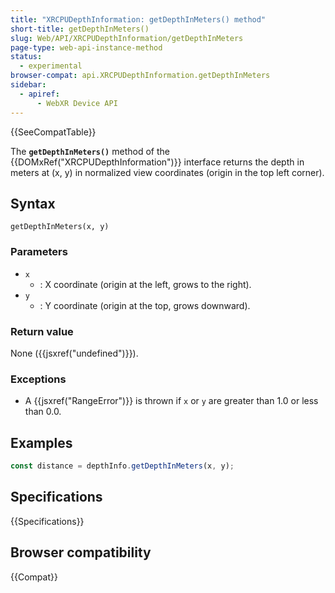 ```yaml
---
title: "XRCPUDepthInformation: getDepthInMeters() method"
short-title: getDepthInMeters()
slug: Web/API/XRCPUDepthInformation/getDepthInMeters
page-type: web-api-instance-method
status:
  - experimental
browser-compat: api.XRCPUDepthInformation.getDepthInMeters
sidebar:
  - apiref:
      - WebXR Device API
---
```


{{SeeCompatTable}}

The **`getDepthInMeters()`** method of the {{DOMxRef("XRCPUDepthInformation")}} interface returns the depth in meters at (x, y) in normalized view coordinates (origin in the top left corner).

## Syntax

```js-nolint
getDepthInMeters(x, y)
```

### Parameters

- `x`
  - : X coordinate (origin at the left, grows to the right).
- `y`
  - : Y coordinate (origin at the top, grows downward).

### Return value

None ({{jsxref("undefined")}}).

### Exceptions

- A {{jsxref("RangeError")}} is thrown if `x` or `y` are greater than 1.0 or less than 0.0.

## Examples

```js
const distance = depthInfo.getDepthInMeters(x, y);
```

## Specifications

{{Specifications}}

## Browser compatibility

{{Compat}}
